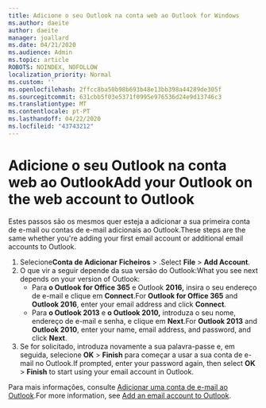```yaml
---
title: Adicione o seu Outlook na conta web ao Outlook for Windows
ms.author: daeite
author: daeite
manager: joallard
ms.date: 04/21/2020
ms.audience: Admin
ms.topic: article
ROBOTS: NOINDEX, NOFOLLOW
localization_priority: Normal
ms.custom: ''
ms.openlocfilehash: 2ffcc8ba50b98b693b48e13bb398a44289de305f
ms.sourcegitcommit: 631cbb5f03e5371f0995e976536d24e9d13746c3
ms.translationtype: MT
ms.contentlocale: pt-PT
ms.lasthandoff: 04/22/2020
ms.locfileid: "43743212"
---
```

# <a name="add-your-outlook-on-the-web-account-to-outlook"></a><span data-ttu-id="dadbf-102">Adicione o seu Outlook na conta web ao Outlook</span><span class="sxs-lookup"><span data-stu-id="dadbf-102">Add your Outlook on the web account to Outlook</span></span>

<span data-ttu-id="dadbf-103">Estes passos são os mesmos quer esteja a adicionar a sua primeira conta de e-mail ou contas de e-mail adicionais ao Outlook.</span><span class="sxs-lookup"><span data-stu-id="dadbf-103">These steps are the same whether you're adding your first email account or additional email accounts to Outlook.</span></span>

1. <span data-ttu-id="dadbf-104">Selecione**Conta de Adicionar** **Ficheiros** > .</span><span class="sxs-lookup"><span data-stu-id="dadbf-104">Select **File** > **Add Account**.</span></span>
1. <span data-ttu-id="dadbf-105">O que vir a seguir depende da sua versão do Outlook:</span><span class="sxs-lookup"><span data-stu-id="dadbf-105">What you see next depends on your version of Outlook:</span></span>
    - <span data-ttu-id="dadbf-106">Para **o Outlook for Office 365** e Outlook **2016,** insira o seu endereço de e-mail e clique em **Connect**.</span><span class="sxs-lookup"><span data-stu-id="dadbf-106">For **Outlook for Office 365** and **Outlook 2016**, enter your email address and click **Connect**.</span></span>
    - <span data-ttu-id="dadbf-107">Para **o Outlook 2013** e **o Outlook 2010,** introduza o seu nome, endereço de e-mail e senha, e clique em **Next**.</span><span class="sxs-lookup"><span data-stu-id="dadbf-107">For **Outlook 2013** and **Outlook 2010**, enter your name, email address, and password, and click **Next**.</span></span>
1. <span data-ttu-id="dadbf-108">Se for solicitado, introduza novamente a sua palavra-passe e, em seguida, selecione **OK** > **Finish** para começar a usar a sua conta de e-mail no Outlook.</span><span class="sxs-lookup"><span data-stu-id="dadbf-108">If prompted, enter your password again, then select **OK** > **Finish** to start using your email account in Outlook.</span></span>

<span data-ttu-id="dadbf-109">Para mais informações, consulte [Adicionar uma conta de e-mail ao Outlook](https://support.office.com/article/6e27792a-9267-4aa4-8bb6-c84ef146101b).</span><span class="sxs-lookup"><span data-stu-id="dadbf-109">For more information, see [Add an email account to Outlook](https://support.office.com/article/6e27792a-9267-4aa4-8bb6-c84ef146101b).</span></span>